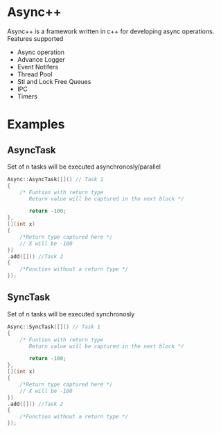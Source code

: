 # Async++

Async++ is a framework written in c++ for developing async operations.
Features supported

* Async operation
* Advance Logger
* Event Notifers
* Thread Pool
* Stl and Lock Free Queues
* IPC
* Timers


Examples
========
## AsyncTask
Set of n tasks will be executed asynchronosly/parallel
```cpp 
Async::AsyncTask([]() // Task 1
{
	/* Funtion with return type
	   Return value will be captured in the next block */

	   return -100;
},
[](int x)
{	
	/*Return type captured here */
	// X will be -100
})
.add([]() //Task 2
{
	/*Function without a return type */
});

```
## SyncTask
Set of n tasks will be executed synchronosly
```cpp 
Async::SyncTask([]() // Task 1
{
	/* Funtion with return type
	   Return value will be captured in the next block */

	   return -100;
},
[](int x)
{	
	/*Return type captured here */
	// X will be -100
})
.add([]() //Task 2
{
	/*Function without a return type */
});

```


